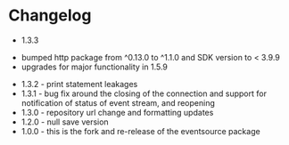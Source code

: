 # Changelog
* 1.3.3 
- bumped http package from ^0.13.0 to ^1.1.0 and SDK version to < 3.9.9
 - upgrades for major functionality in 1.5.9
* 1.3.2 - print statement leakages
* 1.3.1 - bug fix around the closing of the connection and support for notification of status of event stream, and reopening 
* 1.3.0 - repository url change and formatting updates 
* 1.2.0 - null save version
* 1.0.0 - this is the fork and re-release of the eventsource package
